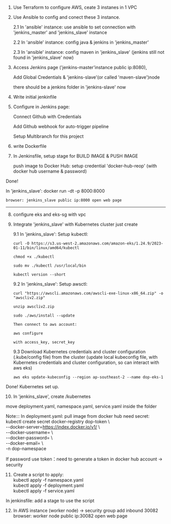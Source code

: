1. Use Terraform to configure AWS, ceate 3 instanes in 1 VPC

2. Use Ansible to config and conect these 3 instance.

   2.1 In 'ansible' instance: use ansible to set connection with 'jenkins_master' and 'jenkins_slave' instance

   2.2 In 'ansible' instance: config java & jenkins in 'jenkins_master'

   2.3 In 'ansible' instance: config maven in 'jenkins_slave' (jenkins still not found in 'jenkins_slave' now)

3. Access Jenkins page ('jenkins-master'instance public ip:8080),

   Add Global Credentials & 'jenkins-slave'(or called 'maven-slave')node

   there should be a jenkins folder in 'jenkins-slave' now

4. Write initial jenkinfile

5. Configure in Jenkins page:

   Connect Github with Credentials

   Add Github webhook for auto-trigger pipeline

   Setup Multibranch for this project

6. write Dockerfile

7. In Jenkinsfile, setup stage for BUILD IMAGE & PUSH IMAGE

   push image to Docker Hub: setup credential 'docker-hub-reop' (with docker hub username & password)

Done!

In 'jenkins_slave': docker run -dt -p 8000:8000 <dockerimageid>

    browser: jenkins_slave public ip:8000 open web page

---

8.  configure eks and eks-sg with vpc

9.  Integrate 'jenkins_slave' with Kubernetes cluster just create

    9.1 In 'jenkins_slave': Setup kubectl:

        curl -O https://s3.us-west-2.amazonaws.com/amazon-eks/1.24.9/2023-01-11/bin/linux/amd64/kubectl

        chmod +x ./kubectl

        sudo mv ./kubectl /usr/local/bin

        kubectl version --short

    9.2 In 'jenkins_slave': Setup awsctl:

        curl "https://awscli.amazonaws.com/awscli-exe-linux-x86_64.zip" -o "awscliv2.zip"

        unzip awscliv2.zip

        sudo ./aws/install --update

        Then connect to aws account:

        aws configure

        with access_key, secret_key

    9.3 Download Kubernetes credentials and cluster configuration (.kube/config file) from the cluster (update local kubeconfig file, with Kubernetes credentials and cluster configuration, so can interact with aws eks)

        aws eks update-kubeconfig --region ap-southeast-2 --name dop-eks-1

Done! Kubernetes set up.

10. In 'jenkins_slave', create /kubernetes

move deployment.yaml, namespace.yaml, service.yaml inside the folder

Note::: In deployment.yaml: pull image from docker hub need secret: </br>
kubectl create secret docker-registry dop-token \ </br>
--docker-server=https://index.docker.io/v1/ \ </br>
--docker-username=<your-docker-username> \ </br>
--docker-password=<your-docker-password OR token> \ </br>
--docker-email=<your-email> \ </br>
-n dop-namespace </br>

If password use token：need to generate a token in docker hub account -> security

11. Create a script to apply: </br>
    kubectl apply -f namespace.yaml </br>
    kubectl apply -f deployment.yaml </br>
    kubectl apply -f service.yaml </br>

In jenkinsfile: add a stage to use the script

12. In AWS instance (worker node) -> security group add inbound 30082 </br>
    browser: worker node public ip:30082 open web page
